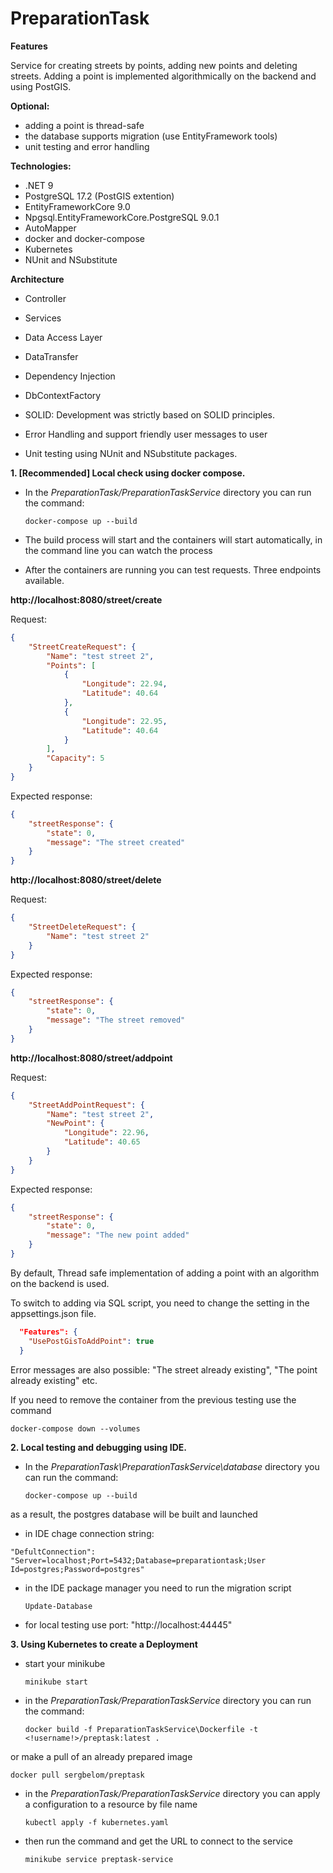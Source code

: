 # PreparationTask

**Features**

Service for creating streets by points, adding new points and deleting streets.
Adding a point is implemented algorithmically on the backend and using PostGIS.

**Optional:**
- adding a point is thread-safe
- the database supports migration (use EntityFramework tools)
- unit testing and error handling

**Technologies:**
- .NET 9
- PostgreSQL 17.2 (PostGIS  extention)
- EntityFrameworkCore 9.0
- Npgsql.EntityFrameworkCore.PostgreSQL 9.0.1
- AutoMapper
- docker and docker-compose
- Kubernetes
- NUnit and NSubstitute

**Architecture**
- Controller
- Services
- Data Access Layer
- DataTransfer
- Dependency Injection
- DbContextFactory

- SOLID: Development was strictly based on SOLID principles.
- Error Handling and support friendly user messages to user
- Unit testing using NUnit and NSubstitute packages.

**1. [Recommended] Local check using docker compose.**

- In the *PreparationTask/PreparationTaskService* directory you can run the command:

    `docker-compose up --build`

- The build process will start and the containers will start automatically, in the command line you can watch the process

- After the containers are running you can test requests. Three endpoints available.

**http://localhost:8080/street/create**

Request:
```json
{
    "StreetCreateRequest": {
        "Name": "test street 2",
        "Points": [
            {
                "Longitude": 22.94,
                "Latitude": 40.64
            },
            {
                "Longitude": 22.95,
                "Latitude": 40.64
            }
        ],
        "Capacity": 5
    }
}
```

Expected response:
```json
{
    "streetResponse": {
        "state": 0,
        "message": "The street created"
    }
}
```

**http://localhost:8080/street/delete**

Request:
```json
{
    "StreetDeleteRequest": {
        "Name": "test street 2"
    }
}
```

Expected response:
```json
{
    "streetResponse": {
        "state": 0,
        "message": "The street removed"
    }
}
```

**http://localhost:8080/street/addpoint**

Request:
```json
{
    "StreetAddPointRequest": {
        "Name": "test street 2",
        "NewPoint": {
            "Longitude": 22.96,
            "Latitude": 40.65
        }
    }
}
```

Expected response:
```json
{
    "streetResponse": {
        "state": 0,
        "message": "The new point added"
    }
}
```

By default, Thread safe implementation of adding a point with an algorithm on the backend is used.

To switch to adding via SQL script, you need to change the setting in the appsettings.json file.

```json
  "Features": {
    "UsePostGisToAddPoint": true
  }
```

Error messages are also possible: "The street already existing", "The point already existing" etc.

If you need to remove the container from the previous testing use the command

   `docker-compose down --volumes`


**2. Local testing and debugging using IDE.**

- In the *PreparationTask\PreparationTaskService\database* directory you can run the command:

    `docker-compose up --build`

as a result, the postgres database will be built and launched

- in IDE chage connection string:

`"DefultConnection": "Server=localhost;Port=5432;Database=preparationtask;User Id=postgres;Password=postgres"`

- in the IDE package manager you need to run the migration script

    `Update-Database`

- for local testing use port: "http://localhost:44445"

**3. Using Kubernetes to create a Deployment**

- start your minikube

    `minikube start`

- in the *PreparationTask/PreparationTaskService* directory you can run the command:

    `docker build -f PreparationTaskService\Dockerfile -t <!username!>/preptask:latest .`

or make a pull of an already prepared image

   `docker pull sergbelom/preptask`

- in the *PreparationTask/PreparationTaskService* directory you can apply a configuration to a resource by file name 

    `kubectl apply -f kubernetes.yaml`

- then run the command and get the URL to connect to the service

    `minikube service preptask-service`
